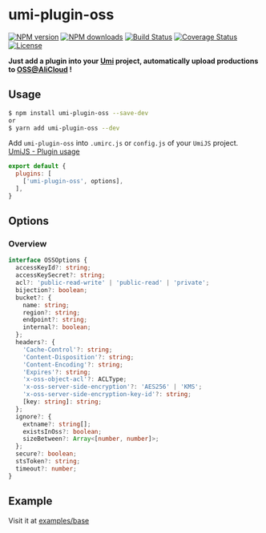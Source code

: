 # umi-plugin-oss

[![NPM version](https://img.shields.io/npm/v/umi-plugin-oss.svg?style=flat)](https://npmjs.org/package/umi-plugin-oss)
[![NPM downloads](http://img.shields.io/npm/dm/umi-plugin-oss.svg?style=flat)](https://npmjs.org/package/umi-plugin-oss)
[![Build Status](https://img.shields.io/travis/imhele/umi-plugin-oss.svg?style=flat)](https://travis-ci.org/imhele/umi-plugin-oss)
[![Coverage Status](https://coveralls.io/repos/github/imhele/umi-plugin-oss/badge.svg?branch=master)](https://coveralls.io/github/imhele/umi-plugin-oss?branch=master)
[![License](https://img.shields.io/npm/l/umi-plugin-oss.svg)](https://npmjs.org/package/umi-plugin-oss)

**Just add a plugin into your [Umi](https://github.com/umijs/umi) project, automatically upload productions to [OSS@AliCloud](https://www.alibabacloud.com/product/oss) !**

## Usage

```sh
$ npm install umi-plugin-oss --save-dev
or
$ yarn add umi-plugin-oss --dev
```
Add `umi-plugin-oss` into `.umirc.js` or `config.js` of your `UmiJS` project. [UmiJS - Plugin usage](https://umijs.org/plugin/#plugin-usage)

```js
export default {
  plugins: [
    ['umi-plugin-oss', options],
  ],
}
```

## Options
### Overview

```ts
interface OSSOptions {
  accessKeyId?: string;
  accessKeySecret?: string;
  acl?: 'public-read-write' | 'public-read' | 'private';
  bijection?: boolean;
  bucket?: {
    name: string;
    region?: string;
    endpoint?: string;
    internal?: boolean;
  };
  headers?: {
    'Cache-Control'?: string;
    'Content-Disposition'?: string;
    'Content-Encoding'?: string;
    'Expires'?: string;
    'x-oss-object-acl'?: ACLType;
    'x-oss-server-side-encryption'?: 'AES256' | 'KMS';
    'x-oss-server-side-encryption-key-id'?: string;
    [key: string]: string;
  };
  ignore?: {
    extname?: string[];
    existsInOss?: boolean;
    sizeBetween?: Array<[number, number]>;
  };
  secure?: boolean;
  stsToken?: string;
  timeout?: number;
}
```

## Example
Visit it at [examples/base](https://github.com/imhele/umi-plugin-oss/tree/master/examples/base)
